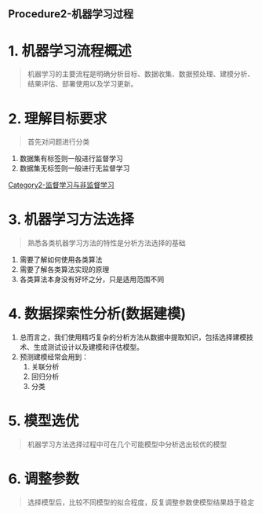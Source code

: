 Procedure2-机器学习过程
---

# 1. 机器学习流程概述
> 机器学习的主要流程是明确分析目标、数据收集、数据预处理、建模分析、结果评估、部署使用以及学习更新。

# 2. 理解目标要求
> 首先对问题进行分类

1. 数据集有标签则一般进行监督学习
2. 数据集无标签则一般进行无监督学习

[Category2-监督学习与非监督学习](Category2-监督学习与非监督学习.md)

# 3. 机器学习方法选择
> 熟悉各类机器学习方法的特性是分析方法选择的基础

1. 需要了解如何使用各类算法
2. 需要了解各类算法实现的原理
3. 各类算法本身没有好坏之分，只是适用范围不同

# 4. 数据探索性分析(数据建模)
1. 总而言之，我们使用精巧复杂的分析方法从数据中提取知识，包括选择建模技术、生成测试设计以及建模和评估模型。
2. 预测建模经常会用到：
   1. 关联分析
   2. 回归分析
   3. 分类

# 5. 模型选优
> 机器学习方法选择过程中可在几个可能模型中分析选出较优的模型

# 6. 调整参数
> 选择模型后，比较不同模型的拟合程度，反复调整参数使模型结果趋于稳定
